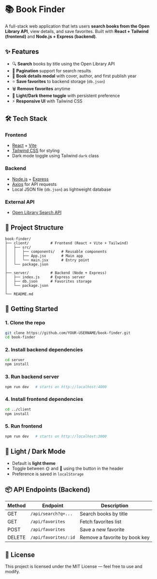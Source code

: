 # 📚 Book Finder

A full-stack web application that lets users **search books from the Open Library API**, view details, and save favorites.
Built with **React + Tailwind (frontend)** and **Node.js + Express (backend)**.

## ✨ Features

* 🔍 **Search** books by title using the Open Library API
* 📑 **Pagination** support for search results
* 📖 **Book details modal** with cover, author, and first publish year
* ⭐ **Save favorites** to backend storage (`db.json`)
* 🗑️ **Remove favorites** anytime
* 🌙 **Light/Dark theme toggle** with persistent preference
* ⚡ **Responsive UI** with Tailwind CSS

## 🛠️ Tech Stack

### Frontend

* [React](https://react.dev/) + [Vite](https://vitejs.dev/)
* [Tailwind CSS](https://tailwindcss.com/) for styling
* Dark mode toggle using Tailwind `dark` class

### Backend

* [Node.js](https://nodejs.org/) + [Express](https://expressjs.com/)
* [Axios](https://axios-http.com/) for API requests
* Local JSON file (`db.json`) as lightweight database

### External API

* [Open Library Search API](https://openlibrary.org/developers/api)

## 📂 Project Structure

```
book-finder/
├── client/          # Frontend (React + Vite + Tailwind)
│   ├── src/
│   │   ├── components/   # Reusable components
│   │   ├── App.jsx       # Main app
│   │   └── main.jsx      # Entry point
│   └── package.json
│
├── server/          # Backend (Node + Express)
│   ├── index.js     # Express server
│   ├── db.json      # Favorites storage
│   └── package.json
│
└── README.md
```

## 🚀 Getting Started

### 1. Clone the repo

```bash
git clone https://github.com/YOUR-USERNAME/book-finder.git
cd book-finder
```

### 2. Install backend dependencies

```bash
cd server
npm install
```

### 3. Run backend server

```bash
npm run dev   # starts on http://localhost:4000
```

### 4. Install frontend dependencies

```bash
cd ../client
npm install
```

### 5. Run frontend

```bash
npm run dev   # starts on http://localhost:3000
```

## 🌙 Light / Dark Mode

* Default is **light theme**
* Toggle between 🌞 and 🌙 using the button in the header
* Preference is saved in `localStorage`

## 📦 API Endpoints (Backend)

| Method | Endpoint             | Description                   |
| ------ | -------------------- | ----------------------------- |
| GET    | `/api/search?q=...`  | Search books by title         |
| GET    | `/api/favorites`     | Fetch favorites list          |
| POST   | `/api/favorites`     | Save a new favorite           |
| DELETE | `/api/favorites/:id` | Remove a favorite by book key |

## 📜 License

This project is licensed under the MIT License — feel free to use and modify.
